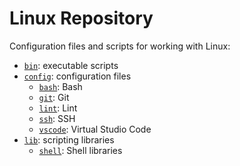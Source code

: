 # Linux Repository
Configuration files and scripts for working with Linux:
- [`bin`](bin/README.md): executable scripts
- [`config`](config/README.md): configuration files
  - [`bash`](config/bash/README.md): Bash
  - [`git`](config/git/README.md): Git
  - [`lint`](config/lint/README.md): Lint
  - [`ssh`](config/ssh/README.md): SSH
  - [`vscode`](config/vscode/README.md): Virtual Studio Code
- [`lib`](lib/README.md): scripting libraries
  - [`shell`](lib/shell/README.md): Shell libraries
